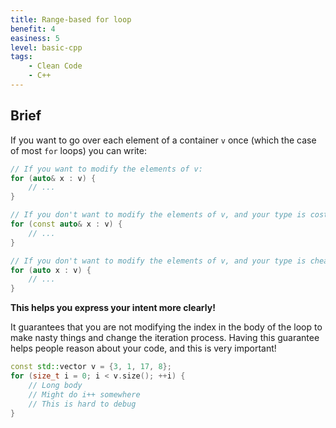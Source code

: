 ```yaml
---
title: Range-based for loop
benefit: 4
easiness: 5
level: basic-cpp
tags:
    - Clean Code
    - C++
---
```


## Brief

If you want to go over each element of a container `v` once (which the case of most `for` loops) you can write:

```cpp
// If you want to modify the elements of v:
for (auto& x : v) {
    // ...
}
```

```cpp
// If you don't want to modify the elements of v, and your type is costly to copy:
for (const auto& x : v) {
    // ...
}
```

```cpp
// If you don't want to modify the elements of v, and your type is cheap to copy:
for (auto x : v) {
    // ...
}
```

**This helps you express your intent more clearly!**

It guarantees that you are not modifying the index in the body of the loop to make nasty things and change the iteration process. Having this guarantee helps people reason about your code, and this is very important!

```cpp
const std::vector v = {3, 1, 17, 8};
for (size_t i = 0; i < v.size(); ++i) {
    // Long body
    // Might do i++ somewhere
    // This is hard to debug
}
```